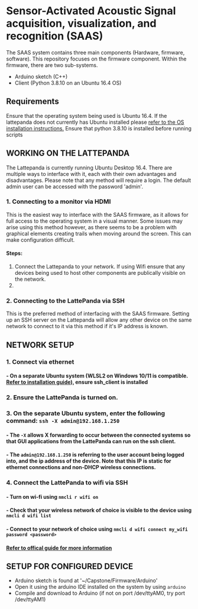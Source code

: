 # Sensor-Activated Acoustic Signal acquisition, visualization, and recognition (SAAS)
The SAAS system contains three main components (Hardware, firmware, software). This repository focuses on the firmware component.
Within the firmware, there are two sub-systems.
- Arduino sketch (C++)
- Client (Python 3.8.10 on an Ubuntu 16.4 OS)
## Requirements
Ensure that the operating system being used is Ubuntu 16.4. If the lattepanda does not currently has Ubuntu installed please [refer to the OS installation instructions.](https://docs.lattepanda.com/content/1st_edition/os/)
Ensure that python 3.8.10 is installed before running scripts

## WORKING ON THE LATTEPANDA
The Lattepanda is currently running Ubuntu Desktop 16.4. There are multiple ways to interface with it, each with their own advantages and disadvantages.
Please note that any method will require a login. The default admin user can be accessed with the password 'admin'.
### 1. Connecting to a monitor via HDMI
This is the easiest way to interface with the SAAS firmware, as it allows for full access to the operating system in a visual manner. 
Some issues may arise using this method however, as there seems to be a problem with graphical elements creating trails when moving around the screen. 
This can make configuration difficult.
#### Steps:
1. Connect the Lattepanda to your network. If using Wifi ensure that any devices being used to host other components are publically visible on the network.
2. 

### 2. Connecting to the LattePanda via SSH
This is the preferred method of interfacing with the SAAS firmware. Setting up an SSH server on the Lattepanda will allow any other device on the same network to connect to it via this method if it's IP address is known.

## NETWORK SETUP
### 1. Connect via ethernet
#### - On a separate Ubuntu system (WLSL2 on Windows 10/11 is compatible. [Refer to installation guide](https://learn.microsoft.com/en-us/windows/wsl/install)), ensure ssh_client is installed
### 2. Ensure the LattePanda is turned on.
### 3. On the separate Ubuntu system, enter the following command: ```ssh -X admin@192.168.1.250```
#### - The ```-X``` allows X forwarding to occur between the connected systems so that GUI applications from the LattePanda can run on the ssh client.
#### - The ```admin@192.168.1.250``` is referring to the user account being logged into, and the ip address of the device. Note that this IP is static for ethernet connections and non-DHCP wireless connections.
### 4. Connect the LattePanda to wifi via SSH
#### - Turn on wi-fi using ```nmcli r wifi on```
#### - Check that your wireless network of choice is visible to the device using ```nmcli d wifi list```
#### - Connect to your network of choice using ```nmcli d wifi connect my_wifi password <password>``` 
#### [Refer to offical guide for more information](https://ubuntu.com/core/docs/networkmanager/configure-wifi-connections)
## SETUP FOR CONFIGURED DEVICE
- Arduino sketch is found at '~/Capstone/Firmware/Arduino'
- Open it using the arduino IDE installed on the system by using ```arduino```
- Compile and download to Arduino (if not on port /dev/ttyAM0, try port /dev/ttyAM1)

